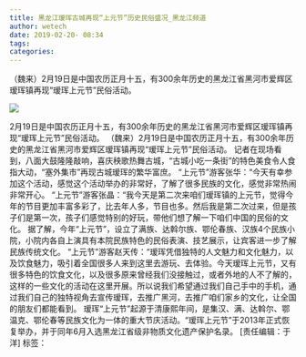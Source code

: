 ```yaml
---
title: 黑龙江瑷珲古城再现“上元节”历史民俗盛况_黑龙江频道
author: wetech
date: 2019-02-20- 08:34
tags: 
categories: 
---
```

（魏来）2月19日是中国农历正月十五，有300余年历史的黑龙江省黑河市爱辉区瑷珲镇再现“瑷珲上元节”民俗活动。
<!-- more -->
                
<img align="center" border="0" src="http://p2.ifengimg.com/a/2016/0810/204c433878d5cf9size1_w16_h16.png" />
                
            
2月19日是中国农历正月十五，有300余年历史的黑龙江省黑河市爱辉区瑷珲镇再现“瑷珲上元节”民俗活动。
（魏来）2月19日是中国农历正月十五，有300余年历史的黑龙江省黑河市爱辉区瑷珲镇再现“瑷珲上元节”民俗活动。
记者在现场看到，八面大鼓隆隆敲响，喜庆秧歌热舞古城，“古城小吃一条街”的特色美食令人食指大动，“塞外集市”再现古城瑷珲的繁华富庶。
“上元节”游客张华：“今天有幸参加这个活动，感觉这个活动举办的非常好，了解了很多民族的文化，感觉非常热闹非常开心。
“上元节”游客张晶：“我今天是第二次来咱们瑷珲镇的上元节，觉得今年的节目更加丰富多彩了，比去年人多，节目也多。然后我是第二次过来，但是孩子们是第一次，孩子们感觉特别的好玩，带他们想了解一下咱们中国的民俗的文化。
据了解，今年“上元节”，设立了满族、达斡尔族、鄂伦春族、汉族4个民族小院，小院内各自上演具有本院民族特色的民俗表演、技艺展示，让宾客进一步了解民族传统文化。
“上元节”游客赵天传：“瑷珲凭借独特的人文魅力和文化魅力，以及饮食魅力，吸引着全国很多人来到这里去游玩、去体验。今天瑷珲上元节，又有很多特色的饮食文化，以及很多原来曾经我们没接触过，或者外地的人不了解的，这样的一些文化的活动在这里开展。所以说我们希望通过我们自己手中的手机，通过我们自己的独特视角去宣传瑷珲，去推广黑河，去推广咱们家乡的文化，让全国的朋友们都能看到。
瑷珲“上元节”起源于清康熙年间，是集汉、满、达斡尔、鄂温克、鄂伦春等民族文化为一体的重大节庆活动。“瑷珲上元节”于2013年正式恢复举办，并于同年6月入选黑龙江省级非物质文化遗产保护名录。
[责任编辑：于洋]
标签：
 
 
 
             
